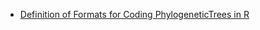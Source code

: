 + [Definition of Formats for Coding PhylogeneticTrees in R](http://ape-package.ird.fr/misc/FormatTreeR_24Oct2012.pdf)
